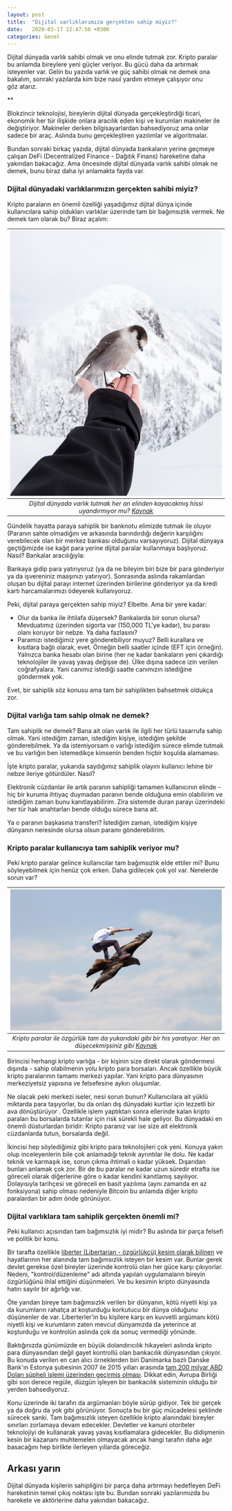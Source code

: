 ```yaml
---
layout: post
title:  "Dijital varlıklarımıza gerçekten sahip miyiz?"
date:   2020-03-17 12:47:56 +0300
categories: Genel
---
```


Dijital dünyada varlık sahibi olmak ve onu elinde tutmak zor. Kripto paralar bu anlamda bireylere yeni güçler veriyor. Bu gücü daha da artırmak isteyenler var. Gelin bu yazıda varlık ve güç sahibi olmak ne demek ona bakalım, sonraki yazılarda kim bize nasıl yardım etmeye çalışıyor onu göz atarız.

**

Blokzincir teknolojisi, bireylerin dijital dünyada gerçekleştirdiği ticari, ekonomik her tür ilişkide onlara aracılık eden kişi ve kurumları makineler ile değiştiriyor. Makineler derken bilgisayarlardan bahsediyoruz ama onlar sadece bir araç. Aslında bunu gerçekleştiren yazılımlar ve algoritmalar. 

Bundan sonraki birkaç yazıda, dijital dünyada bankaların yerine geçmeye çalışan DeFi (Decentralized Finance - Dağıtık Finans) hareketine daha yakından bakacağız. Ama öncesinde dijital dünyada varlık sahibi olmak ne demek, bunu biraz daha iyi anlamakta fayda var. 

### Dijital dünyadaki varlıklarımızın gerçekten sahibi miyiz?

Kripto paraların en önemli özelliği yaşadığımız dijital dünya içinde kullanıcılara sahip oldukları varlıklar üzerinde tam bir bağımsızlık vermek. Ne demek tam olarak bu? Biraz açalım: 

| ![holding-1149521_1280.jpg](/assets/holding-1149521_1280.jpg) | 
|:--:| 
| *Dijital dünyada varlık tutmak her an elinden kayacakmış hissi uyandırmıyor mu?*  *[Kaynak](https://pixabay.com/photos/holding-bird-winter-landscape-1149521/)*|


Gündelik hayatta paraya sahiplik bir banknotu elimizde tutmak ile oluyor (Paranın sahte olmadığını ve arkasında barındırdığı değerin karşılığını verebilecek olan bir merkez bankası olduğunu varsayıyoruz). Dijital dünyaya geçtiğimizde ise kağıt para yerine dijital paralar kullanmaya başlıyoruz. Nasıl? Bankalar aracılığıyla:

Bankaya gidip para yatırıyoruz (ya da ne bileyim biri bize bir para gönderiyor ya da işvereniniz maaşınızı yatırıyor). Sonrasında aslında rakamlardan oluşan bu dijital parayı internet üzerinden birilerine gönderiyor ya da kredi kartı harcamalarımızı ödeyerek kullanıyoruz. 

Peki, dijital paraya gerçekten sahip miyiz? Elbette. Ama bir yere kadar: 

- Olur da banka ile ihtilafa düşersek? Bankalarda bir sorun olursa? Mevduatımız üzerinden sigorta var (150,000 TL'ye kadar), bu parası olanı koruyor bir nebze. Ya daha fazlasını? 
- Paramızı istediğimiz yere gönderebiliyor muyuz? Belli kurallara ve kısıtlara bağlı olarak, evet. Örneğin belli saatler içinde (EFT için örneğin). Yalnızca banka hesabı olan birine (her ne kadar bankaların yeni çıkardığı teknolojiler ile yavaş yavaş değişse de). Ülke dışına sadece izin verilen coğrafyalara. Yani canımız istediği saatte canımızın istediğine göndermek yok. 

Evet, bir sahiplik söz konusu ama tam bir sahiplikten bahsetmek oldukça zor. 

### Dijital varlığa tam sahip olmak ne demek?

Tam sahiplik ne demek? Bana ait olan varlık ile ilgili her türlü tasarrufa sahip olmak. Yani istediğim zaman, istediğim kişiye, istediğim şekilde gönderebilmek. Ya da istemiyorsam o varlığı istediğim sürece elimde tutmak ve bu varlığın ben istemedikçe kimsenin benden hiçbir koşulda alamaması. 

İşte kripto paralar, yukarıda saydığımız sahiplik olayını kullanıcı lehine bir nebze ileriye götürdüler. Nasıl? 

Elektronik cüzdanlar ile artık paranın sahipliği tamamen kullanıcının elinde - hiç bir kuruma ihtiyaç duymadan paranın bende olduğuna emin olabilirim ve istediğim zaman bunu kanıtlayabilirim. Zira sistemde duran parayı üzerindeki her tür hak anahtarları bende olduğu sürece bana ait. 

Ya o paranın başkasına transferi? İstediğim zaman, istediğim kişiye dünyanın neresinde olursa olsun paramı gönderebilirim. 

### Kripto paralar kullanıcıya tam sahiplik veriyor mu?

Peki kripto paralar gelince kullanıcılar tam bağımsızlık elde ettiler mi? Bunu söyleyebilmek için henüz çok erken. Daha gidilecek çok yol var. Nerelerde sorun var?


| ![skatebirding-1704466_1280.jpg](/assets/skatebirding-1704466_1280.jpg) | 
|:--:| 
| *Kripto paralar ile özgürlük tam da yukarıdaki gibi bir his yaratıyor. Her an düşecekmişsiniz gibi*  *[Kaynak](https://pixabay.com/photos/skatebirding-freedom-eagle-fly-e-1704466/)* |


Birincisi herhangi kripto varlığa - bir kişinin size direkt olarak göndermesi dışında -  sahip olabilmenin yolu kripto para borsaları. Ancak özellikle büyük kripto paralarının tamamı merkezi yapılar. Yani kripto para dünyasının merkeziyetsiz yapısına ve felsefesine aykırı oluşumlar. 

Ne olacak peki merkezi iseler, nesi sorun bunun? Kullanıcılara ait yüklü miktarda para taşıyorlar, bu da onları dış dünyadaki kurtlar için lezzetli bir ava dönüştürüyor . Özellikle işlem yaptıktan sonra ellerinde kalan kripto paraları bu borsalarda tutanlar için risk sürekli hale geliyor. Bu dünyadaki en önemli düsturlardan biridir: Kripto paranız var ise size ait elektronik cüzdanlarda tutun, borsalarda değil. 

İkincisi hep söylediğimiz gibi kripto para teknolojileri çok yeni. Konuya yakın olup inceleyenlerin bile çok anlamadığı teknik ayrıntılar ile dolu. Ne kadar teknik ve karmaşık ise, sorun çıkma ihtimali o kadar yüksek. Dışarıdan bunları anlamak çok zor. Bir de bu paralar ne kadar uzun süredir etrafta ise göreceli olarak diğerlerine göre o kadar kendini kanıtlamış sayılıyor. Dolayısıyla tarihçesi ve göreceli en basit yazılıma (aynı zamanda en az fonksiyona) sahip olması nedeniyle Bitcoin bu anlamda diğer kripto paralardan bir adım önde görünüyor. 

### Dijital varlıklara tam sahiplik gerçekten önemli mi?

Peki kullanıcı açısından tam bağımsızlık iyi midir? Bu aslında bir parça felsefi ve politik bir konu. 

Bir tarafta özellikle [liberter (Libertarian - özgürlükçü) kesim olarak bilinen](https://en.wikipedia.org/wiki/Libertarianism) ve hayatlarının her alanında tam bağımsızlık isteyen bir kesim var. Bunlar gerek devlet gerekse özel bireyler üzerinde kontrolü olan her güce karşı çıkıyorlar. Nedeni, "kontrol/düzenleme" adı altında yapılan uygulamaların bireyin özgürlüğünü ihlal ettiğini düşünmeleri. Ve bu kesimin kripto dünyasında hatırı sayılır bir ağırlığı var. 

Öte yandan bireye tam bağımsızlık verilen bir dünyanın, kötü niyetli kişi ya da kurumların rahatça at koşturduğu korkutucu bir dünya olduğunu düşünenler de var. Liberterler'in bu kişilere karşı en kuvvetli argümanı kötü niyetli kişi ve kurumların zaten  mevcut dünyamızda da yeterince at koşturduğu ve kontrolün aslında çok da sonuç vermediği yönünde. 

Baktığınızda günümüzde en büyük dolandırıcılık hikayeleri aslında kripto para dünyasından değil gayet kontrollü olan bankacılık dünyasından çıkıyor. Bu konuda verilen en can alıcı örneklerden biri Danimarka bazlı Danske Bank'ın Estonya şubesinin 2007 ile 2015 yılları arasında [tam 200 milyar ABD Doları şüpheli işlemi üzerinden geçirmiş olması](https://en.wikipedia.org/wiki/Danske_Bank_money_laundering_scandal). Dikkat edin, Avrupa Birliği gibi son derece regüle, düzgün işleyen bir bankacılık sisteminin olduğu bir yerden bahsediyoruz. 

Konu üzerinde iki tarafın da argümanları böyle sürüp gidiyor. Tek bir gerçek ya da doğru da yok gibi görünüyor. Sonuçta bu bir güç mücadelesi şeklinde sürecek sanki. Tam bağımsızlık isteyen özellikle kripto alanındaki bireyler sınırları zorlamaya devam edecekler. Devletler ve kanuni otoriteler teknolojiyi de kullanarak yavaş yavaş kısıtlamalara gidecekler. Bu didişmenin kesin bir kazananı muhtemelen olmayacak ancak hangi tarafın daha ağır basacağını hep birlikte ilerleyen yıllarda göreceğiz. 

## Arkası yarın
Dijital dünyada kişilerin sahipliğini bir parça daha artırmayı hedefleyen DeFi hareketinin temel çıkış noktası işte bu. Bundan sonraki yazılarımızda bu harekete ve aktörlerine daha yakından bakacağız. 

